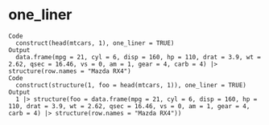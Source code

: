 # one_liner

    Code
      construct(head(mtcars, 1), one_liner = TRUE)
    Output
      data.frame(mpg = 21, cyl = 6, disp = 160, hp = 110, drat = 3.9, wt = 2.62, qsec = 16.46, vs = 0, am = 1, gear = 4, carb = 4) |> structure(row.names = "Mazda RX4")
    Code
      construct(structure(1, foo = head(mtcars, 1)), one_liner = TRUE)
    Output
      1 |> structure(foo = data.frame(mpg = 21, cyl = 6, disp = 160, hp = 110, drat = 3.9, wt = 2.62, qsec = 16.46, vs = 0, am = 1, gear = 4, carb = 4) |> structure(row.names = "Mazda RX4"))

